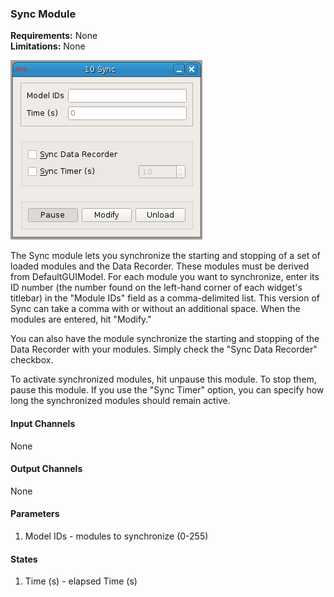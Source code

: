 ### Sync Module

**Requirements:** None  
**Limitations:** None  

![Sync GUI](sync.png)

<!--start-->
The Sync module lets you synchronize the starting and stopping of a set of loaded modules and the Data Recorder. These modules must be derived from DefaultGUIModel. For each module you want to synchronize, enter its ID number (the number found on the left-hand corner of each widget's titlebar) in the "Module IDs" field as a comma-delimited list. This version of Sync can take a comma with or without an additional space. When the modules are entered, hit "Modify." 

You can also have the module synchronize the starting and stopping of the Data Recorder with your modules. Simply check the "Sync Data Recorder" checkbox.  

To activate synchronized modules, hit unpause this module. To stop them, pause this module. If you use the "Sync Timer" option, you can specify how long the synchronized modules should remain active. 
<!--end-->


#### Input Channels
None

#### Output Channels
None

#### Parameters
1. Model IDs - modules to synchronize (0-255)

#### States
1. Time (s) - elapsed Time (s)
